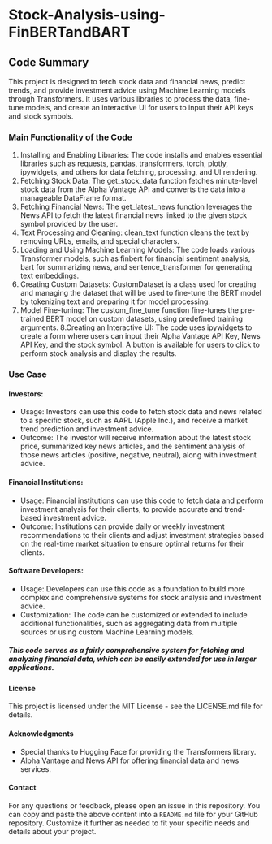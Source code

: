 # Stock-Analysis-using-FinBERTandBART

## Code Summary
This project is designed to fetch stock data and financial news, predict trends, and provide investment advice using Machine Learning models through Transformers. It uses various libraries to process the data, fine-tune models, and create an interactive UI for users to input their API keys and stock symbols.

### Main Functionality of the Code

1. Installing and Enabling Libraries:
  The code installs and enables essential libraries such as requests, pandas, transformers, torch, plotly, ipywidgets, and others for data fetching, processing, and UI rendering.
2. Fetching Stock Data:
  The get_stock_data function fetches minute-level stock data from the Alpha Vantage API and converts the data into a manageable DataFrame format.
3. Fetching Financial News:
  The get_latest_news function leverages the News API to fetch the latest financial news linked to the given stock symbol provided by the user.
4. Text Processing and Cleaning:
  clean_text function cleans the text by removing URLs, emails, and special characters.
5. Loading and Using Machine Learning Models:
  The code loads various Transformer models, such as finbert for financial sentiment analysis, bart for summarizing news, and sentence_transformer for generating text embeddings.
6. Creating Custom Datasets:
  CustomDataset is a class used for creating and managing the dataset that will be used to fine-tune the BERT model by tokenizing text and preparing it for model processing.
7. Model Fine-tuning:
  The custom_fine_tune function fine-tunes the pre-trained BERT model on custom datasets, using predefined training arguments.
8.Creating an Interactive UI:
  The code uses ipywidgets to create a form where users can input their Alpha Vantage API Key, News API Key, and the stock symbol.
A button is available for users to click to perform stock analysis and display the results.

### Use Case
#### Investors:
  - Usage: Investors can use this code to fetch stock data and news related to a specific stock, such as AAPL (Apple Inc.), and receive a market trend prediction and investment advice.
  - Outcome: The investor will receive information about the latest stock price, summarized key news articles, and the sentiment analysis of those news articles (positive, negative, neutral), along with investment advice.
#### Financial Institutions:
  - Usage: Financial institutions can use this code to fetch data and perform investment analysis for their clients, to provide accurate and trend-based investment advice.
  - Outcome: Institutions can provide daily or weekly investment recommendations to their clients and adjust investment strategies based on the real-time market situation to ensure optimal returns for their clients.
#### Software Developers:
  - Usage: Developers can use this code as a foundation to build more complex and comprehensive systems for stock analysis and investment advice.
  - Customization: The code can be customized or extended to include additional functionalities, such as aggregating data from multiple sources or using custom Machine Learning models.
##### This code serves as a fairly comprehensive system for fetching and analyzing financial data, which can be easily extended for use in larger applications.

#### License
  This project is licensed under the MIT License - see the LICENSE.md file for details.

#### Acknowledgments
  - Special thanks to Hugging Face for providing the Transformers library.
  - Alpha Vantage and News API for offering financial data and news services.
#### Contact
  For any questions or feedback, please open an issue in this repository.
  You can copy and paste the above content into a `README.md` file for your GitHub repository. Customize it further as needed to fit your specific needs and details about your project.
